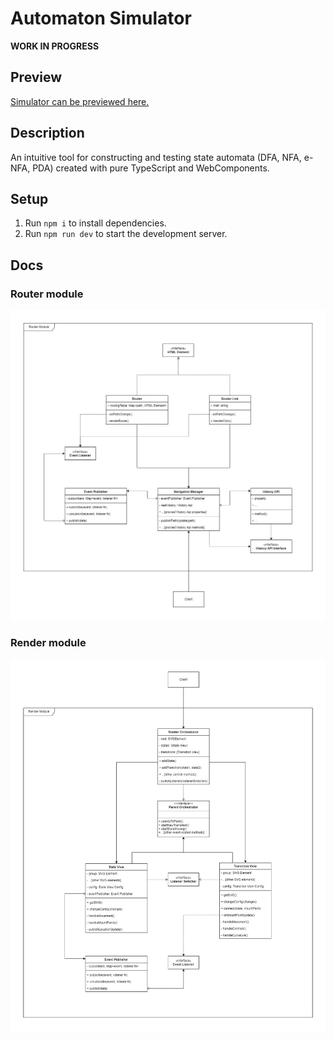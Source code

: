 # Automaton Simulator

**WORK IN PROGRESS**

## Preview

[Simulator can be previewed here.](https://ushka1.github.io/automaton-simulator/)

## Description

An intuitive tool for constructing and testing state automata (DFA, NFA, e-NFA, PDA) created with pure TypeScript and WebComponents.

## Setup

1. Run `npm i` to install dependencies.
2. Run `npm run dev` to start the development server.

## Docs

### Router module

![router-module](./docs/router-module.jpg)

### Render module

![render-module](./docs/render-module.jpg)
